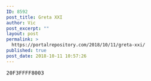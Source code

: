 ```yaml
---
ID: 8592
post_title: Greta XXI
author: Vic
post_excerpt: ""
layout: post
permalink: >
  https://portalrepository.com/2018/10/11/greta-xxi/
published: true
post_date: 2018-10-11 10:57:26
---
```

<pre>20F3FFFF8003</pre>